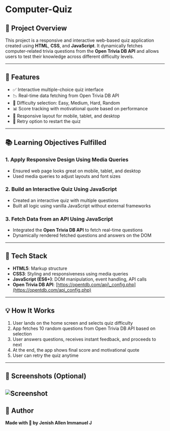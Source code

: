# Computer-Quiz

## 🌟 Project Overview

This project is a responsive and interactive web-based quiz application created using **HTML**, **CSS**, and **JavaScript**. It dynamically fetches computer-related trivia questions from the **Open Trivia DB API** and allows users to test their knowledge across different difficulty levels.

---

## 🔧 Features

* ✅ Interactive multiple-choice quiz interface
* 📉 Real-time data fetching from Open Trivia DB API
* 🔹 Difficulty selection: Easy, Medium, Hard, Random
* 📊 Score tracking with motivational quote based on performance
* 🌟 Responsive layout for mobile, tablet, and desktop
* 🔄 Retry option to restart the quiz

---

## 📚 Learning Objectives Fulfilled

### 1. Apply Responsive Design Using Media Queries

* Ensured web page looks great on mobile, tablet, and desktop
* Used media queries to adjust layouts and font sizes

### 2. Build an Interactive Quiz Using JavaScript

* Created an interactive quiz with multiple questions
* Built all logic using vanilla JavaScript without external frameworks

### 3. Fetch Data from an API Using JavaScript

* Integrated the **Open Trivia DB API** to fetch real-time questions
* Dynamically rendered fetched questions and answers on the DOM

---

## 📄 Tech Stack

* **HTML5**: Markup structure
* **CSS3**: Styling and responsiveness using media queries
* **JavaScript (ES6+)**: DOM manipulation, event handling, API calls
* **Open Trivia DB API**: [https://opentdb.com/api\_config.php](https://opentdb.com/api_config.php)

---

## 💡 How It Works

1. User lands on the home screen and selects quiz difficulty
2. App fetches 10 random questions from Open Trivia DB API based on selection
3. User answers questions, receives instant feedback, and proceeds to next
4. At the end, the app shows final score and motivational quote
5. User can retry the quiz anytime

---

## 📸 Screenshots (Optional)

![Screenshot](./screenshot.png) 
---

## 👤 Author

**Made with 💙 by Jenish Allen Immanuel J**

